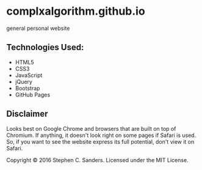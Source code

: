 # complxalgorithm.github.io

general personal website

## Technologies Used:
* HTML5
* CSS3
* JavaScript
* jQuery
* Bootstrap
* GitHub Pages

## Disclaimer

Looks best on Google Chrome and browsers that are built on top of Chromium. If anything, it doesn't look right on some pages if Safari is used. So, if you want to see the website express its full potential, don't view it on Safari.

<footer>Copyright &copy; 2016 Stephen C. Sanders. Licensed under the MIT License.</footer>

